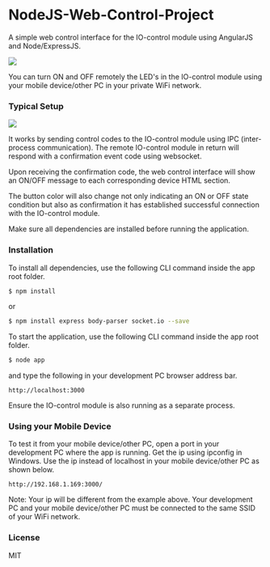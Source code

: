 # NodeJS-Web-Control-Project

A simple web control interface for the IO-control module using AngularJS and Node/ExpressJS.

![](https://github.com/EdoLabWorks/ximgs/blob/master/NodeWebControl.png)

You can turn ON and OFF remotely the LED's in the IO-control module using your mobile device/other PC in your private WiFi network.

### Typical Setup
![](https://github.com/EdoLabWorks/ximgs/blob/master/canvas.png)

It works by sending control codes to the IO-control module using IPC (inter-process communication).  The remote IO-control module in return will respond with a confirmation event code using websocket.

Upon receiving the confirmation code, the web control interface will show an ON/OFF message to each corresponding device HTML section. 

The button color will also change not only indicating an ON or OFF state condition but also as confirmation it has established successful connection with the IO-control module.      

Make sure all dependencies are installed before running the application.

### Installation
To install all dependencies, use the following CLI command inside the app root folder.

~~~bash
$ npm install
~~~~

or
~~~bash
$ npm install express body-parser socket.io --save
~~~~


To start the application, use the following CLI command inside the app root folder.   
~~~bash
$ node app
~~~~

and type the following in your development PC browser address bar. 
~~~~
http://localhost:3000 
~~~~

Ensure the IO-control module is also running as a separate process.

### Using your Mobile Device
To test it from your mobile device/other PC, open a port in your development PC where the app is running. 
Get the ip using ipconfig in Windows. Use the ip instead of localhost in your mobile device/other PC as shown below.
~~~~
http://192.168.1.169:3000/ 
~~~~
Note: Your ip will be different from the example above.
Your development PC and your mobile device/other PC must be connected to the same SSID of your WiFi network.  

### License
MIT 

